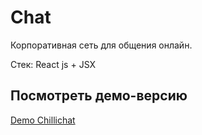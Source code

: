 # Chat

Корпоративная сеть для общения онлайн. 

Стек: React js + JSX

## Посмотреть демо-версию

 [Demo Chillichat](https://chillichat.netlify.app/)

